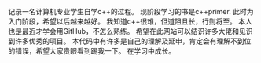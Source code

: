  记录一名计算机专业学生自学c++的过程。
现阶段学习的书是c++primer.
此时为入门阶段，希望以后越来越好。
我知道c++很难，但道阻且长，行则将至。
本人也是最近才学会用GitHub，不怎么熟练。
希望在此网站可以结识许多大佬和见识到许多优秀的项目。
本代码中有许多是自己的理解及延申，肯定会有理解不到位的错误，希望大家贵眼看到踢我一下。
在学习中成长。
